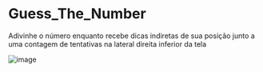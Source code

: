 # Guess_The_Number
Adivinhe o número enquanto recebe dicas indiretas de sua posição junto a uma contagem de tentativas na lateral direita inferior da tela

![image](https://github.com/Joaocosmala/Guess_The_Number/assets/78692465/7b5f1f39-2f18-4480-8525-605c97d0a597)
